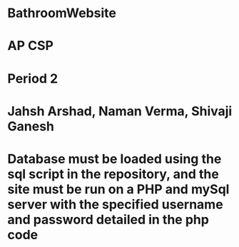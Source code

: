 # BathroomWebsite
# AP CSP
# Period 2
# Jahsh Arshad, Naman Verma, Shivaji Ganesh
# Database must be loaded using the sql script in the repository, and the site must be run on a PHP and mySql server with the specified username and password detailed in the php code
